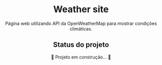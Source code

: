 <h1 align="center">Weather site</h1>
<p align="center">Página web utilizando API da OpenWeatherMap para mostrar condições climáticas.</p>

<h2 align="center">Status do projeto</h2>
<p align="center">🚧 Projeto em construção... 🚧</p>